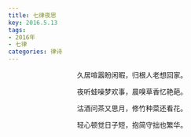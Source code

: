 ```yaml
---
title: 七律夜思
key: 2016.5.13
tags: 
- 2016年 
- 七律
categories: 律诗
---
```


<p align="center">久居喧嚣盼闲暇，归根人老想回家。
</p>
<p align="center">夜听蛙噪梦欢事，晨嗅草香忆艳葩。
</p>
<p align="center">沽酒问茶又思月，修竹种菜还看花。
</p>
<p align="center">轻心顿觉日子短，抱简守拙也繁华。
</p>
